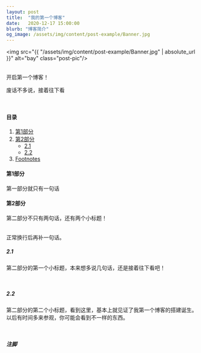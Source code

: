 ```yaml
---
layout: post
title:  "我的第一个博客"
date:   2020-12-17 15:00:00
blurb: "博客简介"
og_image: /assets/img/content/post-example/Banner.jpg
---
```


<img src="{{ "/assets/img/content/post-example/Banner.jpg" | absolute_url }}" alt="bay" class="post-pic"/>
<br />
<br />

开启第一个博客！

废话不多说，接着往下看

<br />


#### 目录
1. [第1部分](#第1部分)
2. [第2部分](#第2部分)
    * [2.1](#2.1)
    * [2.2](#2.2)
3. [Footnotes](#footnotes)

#### 第1部分
第一部分就只有一句话
<br />


#### 第2部分
第二部分不只有两句话，还有两个小标题！

<br />
正常换行后再补一句话。

<br/>

##### 2.1
第二部分的第一个小标题，本来想多说几句话，还是接着往下看吧！

<br />

##### 2.2
第二部分的第二个小标题，看到这里，基本上就见证了我第一个博客的搭建诞生。以后有时间多来参观，你可能会看到不一样的东西。

<br />


##### 注脚

[^1]: 感谢你的观看！
